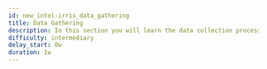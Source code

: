 ```yaml
---
id: new_intel-irris_data_gathering
title: Data Gathering
description: In this section you will learn the data collection process
difficulty: intermediary
delay_start: 0w
duration: 1w
---
```


